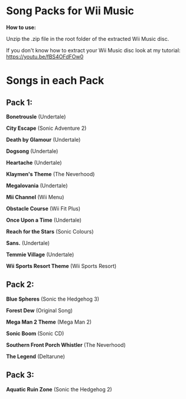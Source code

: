 # Song Packs for Wii Music

**How to use:**

Unzip the .zip file in the root folder of the extracted Wii Music disc.

If you don't know how to extract your Wii Music disc look at my tutorial: https://youtu.be/fBS4OFdFOw0

# Songs in each Pack

## Pack 1:

**Bonetrousle** (Undertale)

**City Escape** (Sonic Adventure 2)

**Death by Glamour** (Undertale)

**Dogsong** (Undertale)

**Heartache** (Undertale)

**Klaymen's Theme** (The Neverhood)

**Megalovania** (Undertale)

**Mii Channel** (Wii Menu)

**Obstacle Course** (Wii Fit Plus)

**Once Upon a Time** (Undertale)

**Reach for the Stars** (Sonic Colours)

**Sans.** (Undertale)

**Temmie Village** (Undertale)

**Wii Sports Resort Theme** (Wii Sports Resort)

## Pack 2:

**Blue Spheres** (Sonic the Hedgehog 3)

**Forest Dew** (Original Song)

**Mega Man 2 Theme** (Mega Man 2)

**Sonic Boom** (Sonic CD)

**Southern Front Porch Whistler** (The Neverhood)

**The Legend** (Deltarune)

## Pack 3:

**Aquatic Ruin Zone** (Sonic the Hedgehog 2)
